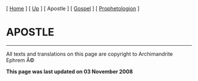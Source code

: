 \[ [Home](index.md) \] \[ [Up](lectionary.md) \] \[ Apostle \] \[ [Gospel](gospel.md) \] \[ [Prophetologion](prophetologion.md) \]

APOSTLE
=======

------------------------------------------------------------------------

All texts and translations on this page are copyright to
Archimandrite Ephrem Â©

**This page was last updated on 03 November 2008**
